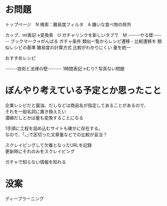# お問題
トップページ　N
検索：難易度フィルタ　A
嫌いな食べ物の除外

カップ、ml表記→変換表　U
ガチャリンクを新しいタブで　M
------やる壁------
ブックマーク→がんばる
ガチャ条件
類似一覧からレシピ遷移・比較遷移を
類似レシピの基準
難易度の計算方式
比較がわかりにくい
量を統一

おすすめレシピ  

------技術と法律の壁-------
1時間表記→むり?
写真ない問題  



# ぼんやり考えている予定とか思ったこと
企業レシピだと醤油、だしなどは商品名が指定してあることがあるので、  
それを一般名詞に置き換えたい  
濃縮だしとかは量も変換することになる

1手順に工程を詰め込むサイトも確かに存在する。  
なので、｢。｣で区切った文章量などでの比較が妥当？

スクレイピングして欠番となったURLを記録  
更新時にそれのみをスクレイピング

ガチャで知らない情報を知れる

# 没案
ディープラーニング
